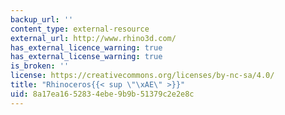 ```yaml
---
backup_url: ''
content_type: external-resource
external_url: http://www.rhino3d.com/
has_external_licence_warning: true
has_external_license_warning: true
is_broken: ''
license: https://creativecommons.org/licenses/by-nc-sa/4.0/
title: "Rhinoceros{{< sup \"\xAE\" >}}"
uid: 8a17ea16-5283-4ebe-9b9b-51379c2e2e8c
---
```

